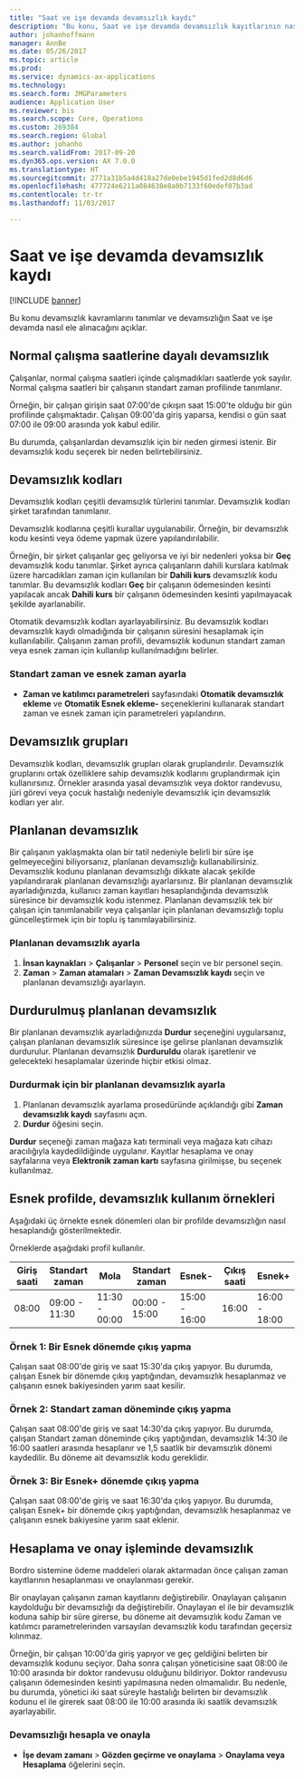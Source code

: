 ```yaml
---
title: "Saat ve işe devamda devamsızlık kaydı"
description: "Bu konu, Saat ve işe devamda devamsızlık kayıtlarının nasıl ele alınacağını açıklar."
author: johanhoffmann
manager: AnnBe
ms.date: 05/26/2017
ms.topic: article
ms.prod: 
ms.service: dynamics-ax-applications
ms.technology: 
ms.search.form: JMGParameters
audience: Application User
ms.reviewer: bis
ms.search.scope: Core, Operations
ms.custom: 269384
ms.search.region: Global
ms.author: johanho
ms.search.validFrom: 2017-09-20
ms.dyn365.ops.version: AX 7.0.0
ms.translationtype: HT
ms.sourcegitcommit: 2771a31b5a4d418a27de0ebe1945d1fed2d8d6d6
ms.openlocfilehash: 477724e6211a084638e8a0b7133f60edef07b3ad
ms.contentlocale: tr-tr
ms.lasthandoff: 11/03/2017

---
```


# <a name="absence-registration-in-time-and-attendance"></a>Saat ve işe devamda devamsızlık kaydı

[!INCLUDE [banner](../includes/banner.md)]

Bu konu devamsızlık kavramlarını tanımlar ve devamsızlığın Saat ve işe devamda nasıl ele alınacağını açıklar.

## <a name="absence-that-is-based-on-regular-work-hours"></a>Normal çalışma saatlerine dayalı devamsızlık

Çalışanlar, normal çalışma saatleri içinde çalışmadıkları saatlerde yok sayılır. Normal çalışma saatleri bir çalışanın standart zaman profilinde tanımlanır.

Örneğin, bir çalışan girişin saat 07:00'de çıkışın saat 15:00'te olduğu bir gün profilinde çalışmaktadır. Çalışan 09:00'da giriş yaparsa, kendisi o gün saat 07:00 ile 09:00 arasında yok kabul edilir.

Bu durumda, çalışanlardan devamsızlık için bir neden girmesi istenir. Bir devamsızlık kodu seçerek bir neden belirtebilirsiniz.

## <a name="absence-codes"></a>Devamsızlık kodları

Devamsızlık kodları çeşitli devamsızlık türlerini tanımlar. Devamsızlık kodları şirket tarafından tanımlanır.

Devamsızlık kodlarına çeşitli kurallar uygulanabilir. Örneğin, bir devamsızlık kodu kesinti veya ödeme yapmak üzere yapılandırılabilir.

Örneğin, bir şirket çalışanlar geç geliyorsa ve iyi bir nedenleri yoksa bir **Geç** devamsızlık kodu tanımlar. Şirket ayrıca çalışanların dahili kurslara katılmak üzere harcadıkları zaman için kullanılan bir **Dahili kurs** devamsızlık kodu tanımlar. Bu devamsızlık kodları **Geç** bir çalışanın ödemesinden kesinti yapılacak ancak **Dahili kurs** bir çalışanın ödemesinden kesinti yapılmayacak şekilde ayarlanabilir.

Otomatik devamsızlık kodları ayarlayabilirsiniz. Bu devamsızlık kodları devamsızlık kaydı olmadığında bir çalışanın süresini hesaplamak için kullanılabilir. Çalışanın zaman profili, devamsızlık kodunun standart zaman veya esnek zaman için kullanılıp kullanılmadığını belirler.

### <a name="set-up-standard-time-and-flex-time"></a>Standart zaman ve esnek zaman ayarla

- **Zaman ve katılımcı parametreleri** sayfasındaki **Otomatik devamsızlık ekleme** ve **Otomatik Esnek ekleme-** seçeneklerini kullanarak standart zaman ve esnek zaman için parametreleri yapılandırın.

## <a name="absence-groups"></a>Devamsızlık grupları

Devamsızlık kodları, devamsızlık grupları olarak gruplandırılır. Devamsızlık gruplarını ortak özelliklere sahip devamsızlık kodlarını gruplandırmak için kullanırsınız. Örnekler arasında yasal devamsızlık veya doktor randevusu, jüri görevi veya çocuk hastalığı nedeniyle devamsızlık için devamsızlık kodları yer alır.

## <a name="planned-absence"></a>Planlanan devamsızlık

Bir çalışanın yaklaşmakta olan bir tatil nedeniyle belirli bir süre işe gelmeyeceğini biliyorsanız, planlanan devamsızlığı kullanabilirsiniz. Devamsızlık kodunu planlanan devamsızlığı dikkate alacak şekilde yapılandırarak planlanan devamsızlığı ayarlarsınız. Bir planlanan devamsızlık ayarladığınızda, kullanıcı zaman kayıtları hesaplandığında devamsızlık süresince bir devamsızlık kodu istenmez. Planlanan devamsızlık tek bir çalışan için tanımlanabilir veya çalışanlar için planlanan devamsızlığı toplu güncelleştirmek için bir toplu iş tanımlayabilirsiniz.

### <a name="set-up-planned-absence"></a>Planlanan devamsızlık ayarla

1. **İnsan kaynakları** &gt; **Çalışanlar** &gt; **Personel** seçin ve bir personel seçin.
2. **Zaman** &gt; **Zaman atamaları** &gt; **Zaman Devamsızlık kaydı** seçin ve planlanan devamsızlığı ayarlayın.

## <a name="interrupted-planned-absence"></a>Durdurulmuş planlanan devamsızlık

Bir planlanan devamsızlık ayarladığınızda **Durdur** seçeneğini uygularsanız, çalışan planlanan devamsızlık süresince işe gelirse planlanan devamsızlık durdurulur. Planlanan devamsızlık **Durduruldu** olarak işaretlenir ve gelecekteki hesaplamalar üzerinde hiçbir etkisi olmaz.

### <a name="set-up-a-planned-absence-for-interruption"></a>Durdurmak için bir planlanan devamsızlık ayarla

1. Planlanan devamsızlık ayarlama prosedüründe açıklandığı gibi **Zaman devamsızlık kaydı** sayfasını açın.
2. **Durdur** öğesini seçin.

**Durdur** seçeneği zaman mağaza katı terminali veya mağaza katı cihazı aracılığıyla kaydedildiğinde uygulanır. Kayıtlar hesaplama ve onay sayfalarına veya **Elektronik zaman kartı** sayfasına girilmişse, bu seçenek kullanılmaz.

## <a name="examples-of-the-use-of-absence-in-a-flex-profile"></a>Esnek profilde, devamsızlık kullanım örnekleri

Aşağıdaki üç örnekte esnek dönemleri olan bir profilde devamsızlığın nasıl hesaplandığı gösterilmektedir.

Örneklerde aşağıdaki profil kullanılır.

| Giriş saati | Standart zaman    | Mola             | Standart zaman | Esnek-        | Çıkış saati | Esnek+        |
|----------|------------------|-------------------|---------------|--------------|-----------|--------------|
| 08:00     | 09:00 - 11:30 | 11:30 - 00:00 | 00:00 - 15:00 | 15:00 - 16:00 | 16:00      | 16:00 - 18:00 |

### <a name="example-1-signing-out-during-a-flex--period"></a>Örnek 1: Bir Esnek dönemde çıkış yapma

Çalışan saat 08:00'de giriş ve saat 15:30'da çıkış yapıyor. Bu durumda, çalışan Esnek bir dönemde çıkış yaptığından, devamsızlık hesaplanmaz ve çalışanın esnek bakiyesinden yarım saat kesilir.

### <a name="example-2-signing-out-in-during-standard-time-period"></a>Örnek 2: Standart zaman döneminde çıkış yapma

Çalışan saat 08:00'de giriş ve saat 14:30'da çıkış yapıyor. Bu durumda, çalışan Standart zaman döneminde çıkış yaptığından, devamsızlık 14:30 ile 16:00 saatleri arasında hesaplanır ve 1,5 saatlik bir devamsızlık dönemi kaydedilir. Bu döneme ait devamsızlık kodu gereklidir.

### <a name="example-3-signing-out-during-a-flex-period"></a>Örnek 3: Bir Esnek+ dönemde çıkış yapma

Çalışan saat 08:00'de giriş ve saat 16:30'da çıkış yapıyor. Bu durumda, çalışan Esnek+ bir dönemde çıkış yaptığından, devamsızlık hesaplanmaz ve çalışanın esnek bakiyesine yarım saat eklenir.

## <a name="absence-in-the-calculation-and-approval-process"></a>Hesaplama ve onay işleminde devamsızlık

Bordro sistemine ödeme maddeleri olarak aktarmadan önce çalışan zaman kayıtlarının hesaplanması ve onaylanması gerekir.

Bir onaylayan çalışanın zaman kayıtlarını değiştirebilir. Onaylayan çalışanın kaydolduğu bir devamsızlığı da değiştirebilir. Onaylayan el ile bir devamsızlık koduna sahip bir süre girerse, bu döneme ait devamsızlık kodu Zaman ve katılımcı parametrelerinden varsayılan devamsızlık kodu tarafından geçersiz kılınmaz.

Örneğin, bir çalışan 10:00'da giriş yapıyor ve geç geldiğini belirten bir devamsızlık kodunu seçiyor. Daha sonra çalışan yöneticisine saat 08:00 ile 10:00 arasında bir doktor randevusu olduğunu bildiriyor. Doktor randevusu çalışanın ödemesinden kesinti yapılmasına neden olmamalıdır. Bu nedenle, bu durumda, yönetici iki saat süreyle hastalığı belirten bir devamsızlık kodunu el ile girerek saat 08:00 ile 10:00 arasında iki saatlik devamsızlık ayarlayabilir.

### <a name="calculate-and-approve-absence"></a>Devamsızlığı hesapla ve onayla

- **İşe devam zamanı** &gt; **Gözden geçirme ve onaylama** &gt; **Onaylama veya Hesaplama** öğelerini seçin.

